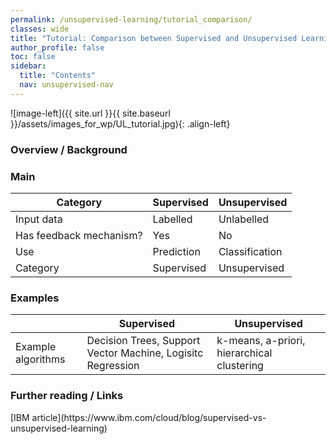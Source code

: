```yaml
---
permalink: /unsupervised-learning/tutorial_comparison/
classes: wide
title: "Tutorial: Comparison between Supervised and Unsupervised Learning"
author_profile: false
toc: false
sidebar:
  title: "Contents"
  nav: unsupervised-nav
---
```



![image-left]({{ site.url }}{{ site.baseurl }}/assets/images_for_wp/UL_tutorial.jpg){: .align-left}


<h3>Overview / Background</h3>

<h3>Main</h3>

| Category                         | Supervised                     | Unsupervised                   |
| -------------------------------- | ------------------------------ | ------------------------------ |
| Input data                       | Labelled                       | Unlabelled                     |
| Has feedback mechanism?          | Yes                            | No                             |
| Use                              | Prediction                     | Classification                 |
| Category                         | Supervised                     | Unsupervised                   |


<h3>Examples</h3>

|                                  | Supervised                     | Unsupervised                   |
| -------------------------------- | ------------------------------ | ------------------------------ |
| Example algorithms               | Decision Trees, Support Vector Machine, Logisitc Regression   | k-means, a-priori, hierarchical clustering                     |


<h3>Further reading / Links</h3>
[IBM article](https://www.ibm.com/cloud/blog/supervised-vs-unsupervised-learning)
